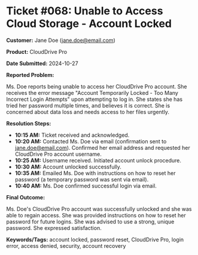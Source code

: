 # Ticket #068:  Unable to Access Cloud Storage - Account Locked

**Customer:** Jane Doe (jane.doe@email.com)

**Product:**  CloudDrive Pro

**Date Submitted:** 2024-10-27

**Reported Problem:**

Ms. Doe reports being unable to access her CloudDrive Pro account. She receives the error message "Account Temporarily Locked - Too Many Incorrect Login Attempts" upon attempting to log in.  She states she has tried her password multiple times, and believes it is correct. She is concerned about data loss and needs access to her files urgently.


**Resolution Steps:**

* **10:15 AM:** Ticket received and acknowledged.
* **10:20 AM:**  Contacted Ms. Doe via email (confirmation sent to jane.doe@email.com). Confirmed her email address and requested her CloudDrive Pro account username.
* **10:25 AM:**  Username received. Initiated account unlock procedure.
* **10:30 AM:**  Account unlocked successfully.  
* **10:35 AM:**  Emailed Ms. Doe with instructions on how to reset her password (a temporary password was sent via email).
* **10:40 AM:**  Ms. Doe confirmed successful login via email.

**Final Outcome:**

Ms. Doe's CloudDrive Pro account was successfully unlocked and she was able to regain access.  She was provided instructions on how to reset her password for future logins.  She was advised to use a strong, unique password.  She expressed satisfaction.


**Keywords/Tags:** account locked, password reset, CloudDrive Pro, login error, access denied, security, account recovery



